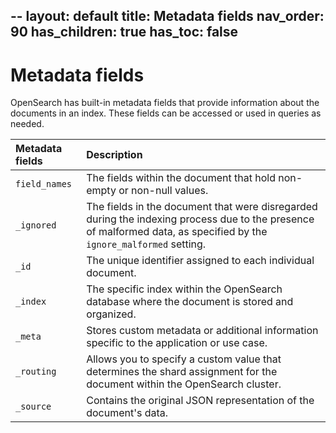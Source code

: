 --
layout: default
title: Metadata fields
nav_order: 90
has_children: true
has_toc: false
---

# Metadata fields

OpenSearch has built-in metadata fields that provide information about the documents in an index. These fields can be accessed or used in queries as needed.

Metadata fields | Description
:--- | :---
`field_names` | The fields within the document that hold non-empty or non-null values.   
`_ignored` | The fields in the document that were disregarded during the indexing process due to the presence of malformed data, as specified by the `ignore_malformed` setting.
`_id` |  The unique identifier assigned to each individual document. 
`_index` | The specific index within the OpenSearch database where the document is stored and organized.
`_meta` | Stores custom metadata or additional information specific to the application or use case.
`_routing` | Allows you to specify a custom value that determines the shard assignment for the document within the OpenSearch cluster.
`_source` | Contains the original JSON representation of the document's data.
